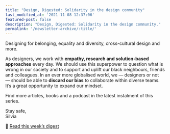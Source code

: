 ```yaml
---
title: "Design, Digested: Solidarity in the design community"
last_modified_at: '2021-11-08 12:37:06'
featured-post: false
description: "Design, Digested: Solidarity in the design community."
permalink: '/newsletter-archive/:title/'
---
```


<p class="lead">Designing for belonging, equality and diversity, cross-cultural design and more.</p>

<!--more-->

As designers, we work with **empathy, research and solution-based approaches** every day. We should use this superpower to question what is wrong in our society and to support and uplift our black neighbours, friends and colleagues. In an ever more globalised world, we — designers or not — should be able to **discard our bias** to collaborate within diverse teams. It’s a great opportunity to expand our mindset.  

Find more articles, books and a podcast in the latest instalment of this series.
 
<p class="detached">Stay safe,<br>
Silvia</p>

<p class="detached">🔗 <a href="https://silviamaggidesign.com/design-digested/design-community-solidarity/">Read this week’s digest</a></p>